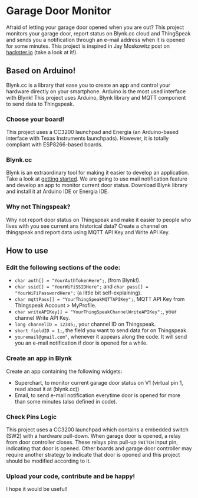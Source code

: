 # Garage Door Monitor

Afraid of letting your garage door opened when you are out? This project monitors your garage door, report status on Blynk.cc cloud and ThingSpeak and sends you a notification through an e-mail address when it is opened for some minutes. This project is inspired in Jay Moskowitz post on [hackster.io](https://www.hackster.io/team-wireless-marvels-inc/garage-door-status-alert-to-sms-text-bc52f0) (take a look at it!).

## Based on Arduino!

Blynk.cc is a library that ease you to create an app and control your hardware directly on your smartphone. Arduino is the most used interface with Blynk! This project uses Arduino, Blynk library and MQTT component to send data to Thingspeak. 

### Choose your board!

This project uses a CC3200 launchpad and Energia (an Arduino-based interface with Texas Instruments launchpads). However, it is totally compliant with ESP8266-based boards. 

### Blynk.cc

Blynk is an extraordinary tool for making it easier to develop an application. Take a look at [getting started](https://www.blynk.cc/getting-started/). We are going to use mail notification feature and develop an app to monitor current door status. Download Blynk library and install it at Arduino IDE or Energia IDE.

### Why not Thingspeak?

Why not report door status on Thingspeak and make it easier to people who lives with you see current ans historical data? Create a channel on thingspeak and report data using MQTT API Key and Write API Key.

## How to use

### Edit the following sections of the code:

* `char auth[] = "YourAuthTokenHere";`, (from Blynk!).
* `char ssid[] = "YourWiFiSSIDHere";` and `char pass[] = "YourWiFiPasswordHere";` (a little bit self-explaining).
* `char mqttPass[] = "YourThingSpeakMQTTAPIKey";`, MQTT API Key from Thingspeak Account > MyProfile.
* `char writeAPIKey[] = "YourThingSpeakChannelWriteAPIKey";`, your channel Write API Key.
* `long channelID = 12345;`, your channel ID on Thingspeak.
* `short fieldID = 1;`, the field you want to send data for on Thingspeak.
* `youremail@gmail.com"`, whenever it appears along the code. It will send you an e-mail notification if door is opened for a while.

### Create an app in Blynk

Create an app containing the following widgets:
* Superchart, to monitor current garage door status on V1 (virtual pin 1, read about it at (blynk.cc))
* Email, to send e-mail notification everytime door is opened for more than some minutes (also defined in code).

### Check Pins Logic

This project uses a CC3200 launchpad which contains a embedded switch (SW2) with a hardware pull-down. When garage door is opened, a relay from door controller closes. These relays pins pull-up `SWITCH` input pin, indicating that door is opened. Other boards and garage door controller may require another strategy to indicate that door is oponed and this project should be modified according to it.

### Upload your code, contribute and be happy!

I hope it would be useful!
